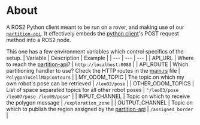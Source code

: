 # About

A ROS2 Python client meant to be run on a rover, and making use of our [`partition-api`][pa]. It effectively embeds the [python client][pc]'s POST request method into a ROS2 node.

[pa]: https://github.com/ISM-Thesis-MultiRobot-Partitioning/partition-api
[pc]: https://github.com/ISM-Thesis-MultiRobot-Partitioning/python-client

This one has a few environment variables which control specifics of the setup.
| Variable | Description | Example |
| --- | --- | --- |
| API_URL | Where to reach the [partition-api][pa]? | `http://localhost:8080` |
| API_ROUTE | Which partitioning handler to use? Check the HTTP routes in the [main.rs][pa] file | `PolygonToCellMapContours` |
| MY_ODOM_TOPIC | The topic on which my own robot's pose can be retrieved | `/leo02/pose` |
| OTHER_ODOM_TOPICS | List of space separated topics for all other robot poses | `"/leo03/pose /leo07/pose /leo09/pose"` |
| INPUT_CHANNEL | Topic on which to receive the polygon message | `/exploration_zone` |
| OUTPUT_CHANNEL | Topic on which to publish the region assigned by the [partition-api][pa] | `/assigned_border` |

